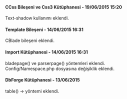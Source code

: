 <h4>CCss Bileşeni ve Css3 Kütüphanesi - 19/06/2015 15:20</h4>
<p>Text-shadow kullanımı eklendi.</p>

<h4>Template Bileşeni - 14/06/2015 16:31</h4>
<p>CBlade bileşeni eklendi.</p>

<h4>Import Kütüphanesi - 14/06/2015 16:31</h4>
<p>bladepage() ve parserpage() yöntemleri eklendi.<br>
Config/Namespace.php dosyasına değişiklik eklendi.</p>

<h4>DbForge Kütüphanesi - 13/06/2015</h4>
<p>table() -> yöntemi eklendi.</p>
